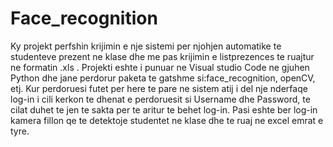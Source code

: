 # Face_recognition
Ky projekt perfshin krijimin e nje sistemi per njohjen automatike te studenteve prezent ne klase dhe me pas krijimin e listprezences te ruajtur ne formatin .xls  .
Projekti eshte i punuar ne Visual studio Code ne gjuhen Python dhe jane perdorur paketa te gatshme si:face_recognition, openCV, etj.
Kur perdoruesi futet per here te pare ne sistem atij i del nje nderfaqe log-in i cili kerkon te dhenat e perdoruesit si Username dhe Password, te cilat duhet te jen
te sakta per te aritur te behet log-in. Pasi eshte ber log-in kamera fillon qe te detektoje studentet ne klase dhe te ruaj ne excel emrat e tyre.

